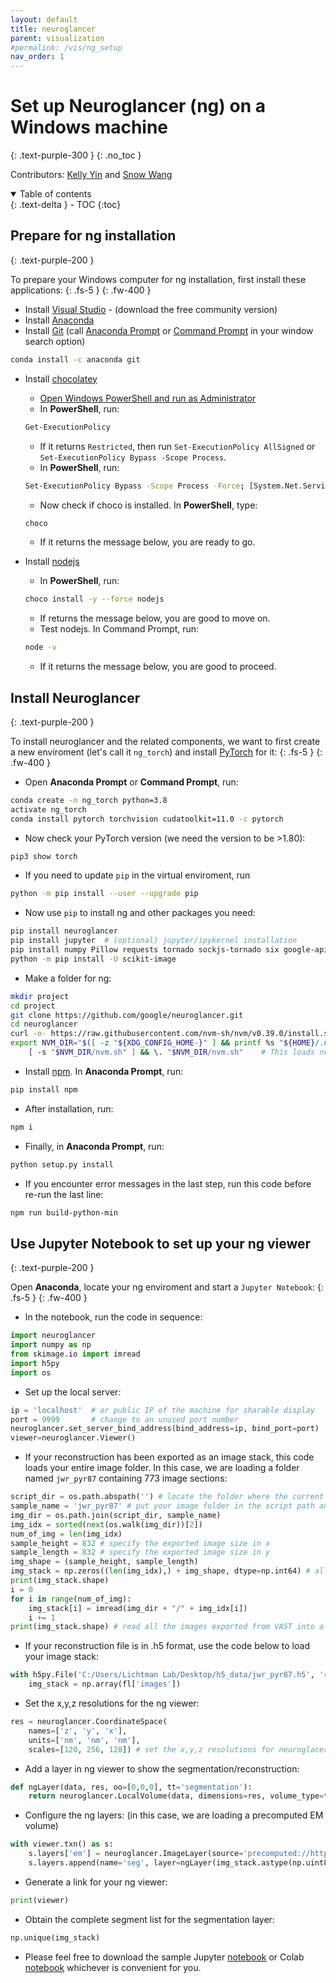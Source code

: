 ```yaml
---
layout: default
title: neuroglancer
parent: visualization
#permalink: /vis/ng_setup
nav_order: 1
---
```


# Set up Neuroglancer (ng) on a Windows machine
{: .text-purple-300 }
{: .no_toc }

Contributors: [Kelly Yin](https://github.com/Kelly-Yin) and [Snow Wang](https://github.com/snowxwang)

<details open markdown="block">
  <summary>
    Table of contents
  </summary>
  {: .text-delta }
- TOC
{:toc}
</details>

## Prepare for ng installation
{: .text-purple-200 }

To prepare your Windows computer for ng installation, first install these applications:
{: .fs-5 }
{: .fw-400 }

- Install [Visual Studio](https://visualstudio.microsoft.com/downloads/) - (download the free community version)
- Install [Anaconda](https://www.anaconda.com/products/individual)
- Install [Git](https://git-scm.com/download/win) (call [Anaconda Prompt](https://docs.anaconda.com/anaconda/install/verify-install/) or [Command Prompt](https://www.dell.com/support/kbdoc/en-in/000130703/the-command-prompt-what-it-is-and-how-to-use-it-on-a-dell-system) in your window search option)
```bash
conda install -c anaconda git
```

- Install [chocolatey](https://chocolatey.org/install) 
    - [Open Windows PowerShell and run as Administrator](https://www.javatpoint.com/powershell-run-as-administrator)
    - In **PowerShell**, run:
    ```bash
    Get-ExecutionPolicy
    ```
    - If it returns `Restricted`, then run `Set-ExecutionPolicy AllSigned` or `Set-ExecutionPolicy Bypass -Scope Process`.
    - In **PowerShell**, run:
    ```bash
    Set-ExecutionPolicy Bypass -Scope Process -Force; [System.Net.ServicePointManager]::SecurityProtocol = [System.Net.ServicePointManager]::SecurityProtocol -bor 3072; iex ((New-Object System.Net.WebClient).DownloadString('https://community.chocolatey.org/install.ps1'))
    ```
    - Now check if choco is installed. In **PowerShell**, type:
    ```bash
    choco
    ```
    - If it returns the message below, you are ready to go.

- Install [nodejs](https://nodejs.org/en/download/)
    - In **PowerShell**, run:
    ```bash
    choco install -y --force nodejs
    ```
    - If returns the message below, you are good to move on.
    - Test nodejs. In Command Prompt, run:
    ```bash
    node -v
    ```
    - If it returns the message below, you are good to proceed.

## Install Neuroglancer
{: .text-purple-200 }

To install neuroglancer and the related components, we want to first create a new enviroment (let's call it `ng_torch`) and install [PyTorch](https://pytorch.org/) for it:
{: .fs-5 }
{: .fw-400 }

- Open **Anaconda Prompt** or **Command Prompt**, run:
```bash
conda create -n ng_torch python=3.8
activate ng_torch
conda install pytorch torchvision cudatoolkit=11.0 -c pytorch
```
- Now check your PyTorch version (we need the version to be >1.80):
```bash
pip3 show torch
```

- If you need to update `pip` in the virtual enviroment, run
```bash
python -m pip install --user --upgrade pip
```

- Now use `pip` to install ng and other packages you need:
```bash
pip install neuroglancer
pip install jupyter  # (optional) jupyter/ipykernel installation
pip install numpy Pillow requests tornado sockjs-tornado six google-apitools selenium imageio h5py cloud-volume
python -m pip install -U scikit-image
```

- Make a folder for ng:
```bash
mkdir project
cd project
git clone https://github.com/google/neuroglancer.git
cd neuroglancer
curl -o- https://raw.githubusercontent.com/nvm-sh/nvm/v0.39.0/install.sh | bash
export NVM_DIR="$([ -z "${XDG_CONFIG_HOME-}" ] && printf %s "${HOME}/.nvm" || printf %s "${XDG_CONFIG_HOME}/nvm")" \
    [ -s "$NVM_DIR/nvm.sh" ] && \. "$NVM_DIR/nvm.sh"    # This loads nvm
```

- Install [npm](https://docs.npmjs.com/downloading-and-installing-node-js-and-npm). In **Anaconda Prompt**, run:
```bash
pip install npm
```
- After installation, run:
```bash
npm i
```

- Finally, in **Anaconda Prompt**, run:
```bash
python setup.py install
```
- If you encounter error messages in the last step, run this code before re-run the last line:
```bash
npm run build-python-min
```

## Use Jupyter Notebook to set up your ng viewer
{: .text-purple-200 }

Open **Anaconda**, locate your ng enviroment and start a `Jupyter Notebook`:
{: .fs-5 }
{: .fw-400 }

- In the notebook, run the code in sequence:
```python
import neuroglancer
import numpy as np
from skimage.io import imread
import h5py
import os
```

- Set up the local server:
```python
ip = 'localhost'  # or public IP of the machine for sharable display
port = 9999       # change to an unused port number
neuroglancer.set_server_bind_address(bind_address=ip, bind_port=port)
viewer=neuroglancer.Viewer()
```

- If your reconstruction has been exported as an image stack, this code loads your entire image folder. In this case, we are loading a folder named `jwr_pyr87` containing 773 image sections:
```python
script_dir = os.path.abspath('') # locate the folder where the current script is being run
sample_name = 'jwr_pyr87' # put your image folder in the script path and specify the name of the folder
img_dir = os.path.join(script_dir, sample_name)
img_idx = sorted(next(os.walk(img_dir))[2])
num_of_img = len(img_idx)
sample_height = 832 # specify the exported image size in x
sample_length = 832 # specify the exported image size in y
img_shape = (sample_height, sample_length)
img_stack = np.zeros((len(img_idx),) + img_shape, dtype=np.int64) # allocate memory
print(img_stack.shape)
i = 0
for i in range(num_of_img):
    img_stack[i] = imread(img_dir + "/" + img_idx[i])
    i += 1   
print(img_stack.shape) # read all the images exported from VAST into a single image stack
```

- If your reconstruction file is in .h5 format, use the code below to load your image stack:
```python
with h5py.File('C:/Users/Lichtman Lab/Desktop/h5_data/jwr_pyr87.h5', 'r') as fl:
    img_stack = np.array(fl['images'])
```

- Set the x,y,z resolutions for the ng viewer:
```python
res = neuroglancer.CoordinateSpace(
    names=['z', 'y', 'x'],
    units=['nm', 'nm', 'nm'],
    scales=[120, 256, 128]) # set the x,y,z resolutions for neuroglacer 
```

- Add a layer in ng viewer to show the segmentation/reconstruction:
```python
def ngLayer(data, res, oo=[0,0,0], tt='segmentation'):
    return neuroglancer.LocalVolume(data, dimensions=res, volume_type=tt, voxel_offset=oo)
```

- Configure the ng layers: (in this case, we are loading a precomputed EM volume)
```python
with viewer.txn() as s:
    s.layers['em'] = neuroglancer.ImageLayer(source='precomputed://https://rhoana.rc.fas.harvard.edu/ng/jwr15-120_im')
    s.layers.append(name='seg', layer=ngLayer(img_stack.astype(np.uint8), res, tt='segmentation'))
```

- Generate a link for your ng viewer:
```python
print(viewer)
```

- Obtain the complete segment list for the segmentation layer:
```python
np.unique(img_stack)
```

- Please feel free to download the sample Jupyter [notebook]() or Colab [notebook]() whichever is convenient for you.